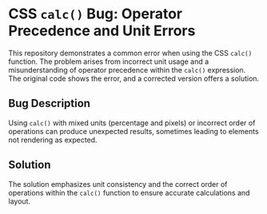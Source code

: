 # CSS `calc()` Bug: Operator Precedence and Unit Errors

This repository demonstrates a common error when using the CSS `calc()` function.  The problem arises from incorrect unit usage and a misunderstanding of operator precedence within the `calc()` expression. The original code shows the error, and a corrected version offers a solution.

## Bug Description
Using `calc()` with mixed units (percentage and pixels) or incorrect order of operations can produce unexpected results, sometimes leading to elements not rendering as expected.

## Solution
The solution emphasizes unit consistency and the correct order of operations within the `calc()` function to ensure accurate calculations and layout.